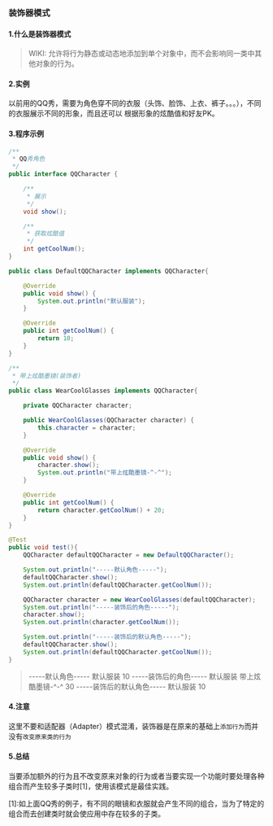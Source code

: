 ### 装饰器模式

#### 1.什么是装饰器模式

> WIKI: 允许将行为静态或动态地添加到单个对象中，而不会影响同一类中其他对象的行为。

#### 2.实例

以前用的QQ秀，需要为角色穿不同的衣服（头饰、脸饰、上衣、裤子。。。），不同的衣服展示不同的形象，而且还可以
根据形象的炫酷值和好友PK。

#### 3.程序示例

```java
/**
 * QQ秀角色
 */
public interface QQCharacter {

    /**
     * 展示
     */
    void show();

    /**
     * 获取炫酷值
     */
    int getCoolNum();
}
```

<!-- more -->

```java
public class DefaultQQCharacter implements QQCharacter{

    @Override
    public void show() {
        System.out.println("默认服装");
    }

    @Override
    public int getCoolNum() {
        return 10;
    }
}
```

```java
/**
 * 带上炫酷墨镜(装饰者)
 */
public class WearCoolGlasses implements QQCharacter{

    private QQCharacter character;

    public WearCoolGlasses(QQCharacter character) {
        this.character = character;
    }

    @Override
    public void show() {
        character.show();
        System.out.println("带上炫酷墨镜-^-^");
    }

    @Override
    public int getCoolNum() {
        return character.getCoolNum() + 20;
    }
}
```

```java
@Test
public void test(){
    QQCharacter defaultQQCharacter = new DefaultQQCharacter();

    System.out.println("-----默认角色-----");
    defaultQQCharacter.show();
    System.out.println(defaultQQCharacter.getCoolNum());

    QQCharacter character = new WearCoolGlasses(defaultQQCharacter);
    System.out.println("-----装饰后的角色-----");
    character.show();
    System.out.println(character.getCoolNum());

    System.out.println("-----装饰后的默认角色-----");
    defaultQQCharacter.show();
    System.out.println(defaultQQCharacter.getCoolNum());
}
```

> -----默认角色-----
> 默认服装
> 10
> -----装饰后的角色-----
> 默认服装
> 带上炫酷墨镜-^-^
> 30
> -----装饰后的默认角色-----
> 默认服装
> 10

#### 4.注意

这里不要和适配器（Adapter）模式混淆，装饰器是在原来的基础上`添加行为`而并没有`改变原来类的行为`

#### 5.总结

当要添加额外的行为且不改变原来对象的行为或者当要实现一个功能时要处理各种组合而产生较多子类时[1]，使用该模式是最佳实践。

\[1]:如上面QQ秀的例子，有不同的眼镜和衣服就会产生不同的组合，当为了特定的组合而去创建类时就会使应用中存在较多的子类。


